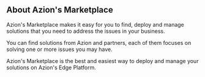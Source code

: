 ## About Azion's Marketplace

Azion's Marketplace makes it easy for you to find, deploy and manage solutions that you need to address the issues in your business. 

You can find solutions from Azion and partners, each of them focuses on solving one or more issues you may have. 

Azion's Marketplace is the best and easiest way to deploy and manage your solutions on Azion's Edge Platform.